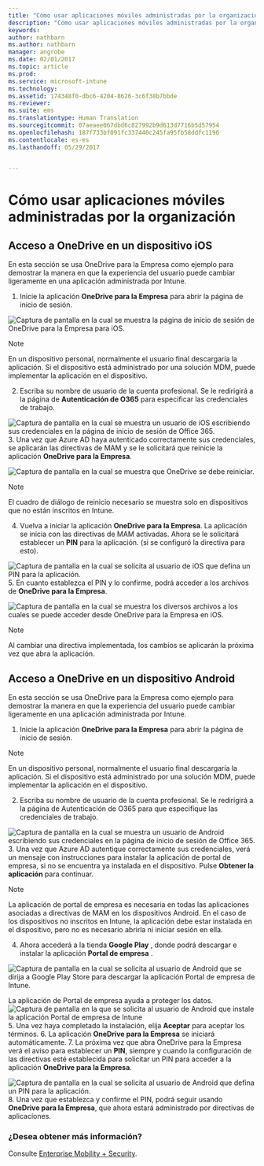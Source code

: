 ```yaml
---
title: "Cómo usar aplicaciones móviles administradas por la organización"
description: "Cómo usar aplicaciones móviles administradas por la organización"
keywords: 
author: nathbarn
ms.author: nathbarn
manager: angrobe
ms.date: 02/01/2017
ms.topic: article
ms.prod: 
ms.service: microsoft-intune
ms.technology: 
ms.assetid: 174348f0-dbc6-4204-8626-3c6f38b7bbde
ms.reviewer: 
ms.suite: ems
ms.translationtype: Human Translation
ms.sourcegitcommit: 07aeaee067dbd6c827992b9d613d7716b5d57954
ms.openlocfilehash: 187f733bf091fc337440c245fa95fb58ddfc1196
ms.contentlocale: es-es
ms.lasthandoff: 05/29/2017


---
```


# <a name="how-to-use-mobile-apps-managed-by-your-organization"></a>Cómo usar aplicaciones móviles administradas por la organización

## <a name="accessing-onedrive-on-an-ios-device"></a>Acceso a OneDrive en un dispositivo iOS

En esta sección se usa OneDrive para la Empresa como ejemplo para demostrar la manera en que la experiencia del usuario puede cambiar ligeramente en una aplicación administrada por Intune.

1.    Inicie la aplicación **OneDrive para la Empresa** para abrir la página de inicio de sesión.

  ![Captura de pantalla en la cual se muestra la página de inicio de sesión de OneDrive para la Empresa para iOS.](./media/ft-useMngdApps-1-launchOnedrive.png)
> [!NOTE]
> En un dispositivo personal, normalmente el usuario final descargaría la aplicación. Si el dispositivo está administrado por una solución MDM, puede implementar la aplicación en el dispositivo.

2.    Escriba su nombre de usuario de la cuenta profesional. Se le redirigirá a la página de **Autenticación de O365** para especificar las credenciales de trabajo.

  ![Captura de pantalla en la cual se muestra un usuario de iOS escribiendo sus credenciales en la página de inicio de sesión de Office 365.](./media/ft-useMngdApps-2-enterName.png)
3.    Una vez que Azure AD haya autenticado correctamente sus credenciales, se aplicarán las directivas de MAM y se le solicitará que reinicie la aplicación **OneDrive para la Empresa**.

  ![Captura de pantalla en la cual se muestra que OneDrive se debe reiniciar.](./media/ft-useMngdApps-3-restart.png)
> [!NOTE]
> El cuadro de diálogo de reinicio necesario se muestra solo en dispositivos que no están inscritos en Intune.

4.    Vuelva a iniciar la aplicación **OneDrive para la Empresa**. La aplicación se inicia con las directivas de MAM activadas. Ahora se le solicitará establecer un **PIN** para la aplicación. (si se configuró la directiva para esto).

  ![Captura de pantalla en la cual se solicita al usuario de iOS que defina un PIN para la aplicación.](./media/ft-useMngdApps-4-enterPIN.png)
5.    En cuanto establezca el PIN y lo confirme, podrá acceder a los archivos de **OneDrive para la Empresa**.

  ![Captura de pantalla en la cual se muestra los diversos archivos a los cuales se puede acceder desde OneDrive para la Empresa en iOS.](./media/ft-useMngdApps-5-accessFiles.png)
> [!NOTE]
> Al cambiar una directiva implementada, los cambios se aplicarán la próxima vez que abra la aplicación.

## <a name="accessing-onedrive-on-an-android-device"></a>Acceso a OneDrive en un dispositivo Android
En esta sección se usa OneDrive para la Empresa como ejemplo para demostrar la manera en que la experiencia del usuario puede cambiar ligeramente en una aplicación administrada por Intune.
1.    Inicie la aplicación **OneDrive para la Empresa** para abrir la página de inicio de sesión.
> [!NOTE]
> En un dispositivo personal, normalmente el usuario final descargaría la aplicación. Si el dispositivo está administrado por una solución MDM, puede implementar la aplicación en el dispositivo.

2.    Escriba su nombre de usuario de la cuenta profesional. Se le redirigirá a la página de Autenticación de O365 para que especifique las credenciales de trabajo.

  ![Captura de pantalla en la cual se muestra un usuario de Android escribiendo sus credenciales en la página de inicio de sesión de Office 365.](./media/ft-useMngdApps-6-enterCreds.png)
3.    Una vez que Azure AD autentique correctamente sus credenciales, verá un mensaje con instrucciones para instalar la aplicación de portal de empresa, si no se encuentra ya instalada en el dispositivo. Pulse **Obtener la aplicación** para continuar.
> [!NOTE]
> La aplicación de portal de empresa es necesaria en todas las aplicaciones asociadas a directivas de MAM en los dispositivos Android. En el caso de los dispositivos no inscritos en Intune, la aplicación debe estar instalada en el dispositivo, pero no es necesario abrirla ni iniciar sesión en ella.

4.    Ahora accederá a la tienda **Google Play** , donde podrá descargar e instalar la aplicación **Portal de empresa** .

  ![Captura de pantalla en la cual se solicita al usuario de Android que se dirija a Google Play Store para descargar la aplicación Portal de empresa de Intune.](./media/ft-useMngdApps-7-installPortal.png)

 La aplicación de Portal de empresa ayuda a proteger los datos.
![Captura de pantalla en la que se solicita al usuario de Android que instale la aplicación Portal de empresa de Intune](./media/ft-useMngdApps-8-intunePortal.png)
5.    Una vez haya completado la instalación, elija **Aceptar** para aceptar los términos.
6.    La aplicación **OneDrive para la Empresa** se iniciará automáticamente.
7.    La próxima vez que abra OneDrive para la Empresa verá el aviso para establecer un **PIN**, siempre y cuando la configuración de las directivas esté establecida para solicitar un PIN para acceder a la aplicación **OneDrive para la Empresa**.

  ![Captura de pantalla en la cual se solicita al usuario de Android que defina un PIN para la aplicación.](./media/ft-useMngdApps-9-setNewPIN.png)
8.    Una vez que establezca y confirme el PIN, podrá seguir usando **OneDrive para la Empresa**, que ahora estará administrado por directivas de aplicaciones.

### <a name="want-to-learn-more"></a>¿Desea obtener más información?
Consulte [Enterprise Mobility + Security](https://www.microsoft.com/en-us/server-cloud/enterprise-mobility/overview.aspx).

